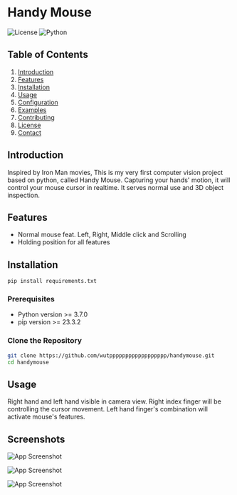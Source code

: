 # Handy Mouse

![License](https://img.shields.io/badge/license-MIT-blue.svg) ![Python](https://img.shields.io/badge/python-3.8%2B-blue.svg)

## Table of Contents

1. [Introduction](#introduction)
2. [Features](#features)
3. [Installation](#installation)
4. [Usage](#usage)
5. [Configuration](#configuration)
6. [Examples](#examples)
7. [Contributing](#contributing)
8. [License](#license)
9. [Contact](#contact)

## Introduction

Inspired by Iron Man movies, This is my very first computer vision project based on python, called Handy Mouse. Capturing your hands' motion, it will control your mouse cursor in realtime. It serves normal use and 3D object inspection.

## Features

- Normal mouse feat. Left, Right, Middle click and Scrolling
- Holding position for all features

## Installation

```
pip install requirements.txt
```

### Prerequisites

- Python version >= 3.7.0
- pip version >= 23.3.2

### Clone the Repository

```bash
git clone https://github.com/wutpppppppppppppppppp/handymouse.git
cd handymouse
```

## Usage

Right hand and left hand visible in camera view.
Right index finger will be controlling the cursor movement. Left hand finger's combination will activate mouse's features.

## Screenshots

![App Screenshot](https://via.placeholder.com/468x300?text=App+Screenshot+Here)

![App Screenshot](https://via.placeholder.com/468x300?text=App+Screenshot+Here)

![App Screenshot](https://via.placeholder.com/468x300?text=App+Screenshot+Here)
